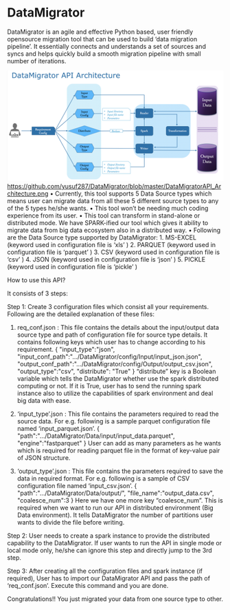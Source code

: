 # DataMigrator
DataMigrator is an agile and effective Python based, user friendly opensource migration tool that can be used to build ‘data migration pipeline’. It essentially connects and understands a set of sources and syncs and helps quickly build a smooth migration pipeline with small number of iterations.

![solarized palette](https://github.com/yusuf287/DataMigrator/blob/master/DataMigratorAPI_Architecture.png)
https://github.com/yusuf287/DataMigrator/blob/master/DataMigratorAPI_Architecture.png
•	Currently, this tool supports 5 Data Source types which means user can migrate data from all these 5 different source types to any of the 5 types he/she wants.
•	This tool won’t be needing much coding experience from its user.
•	This tool can transform in stand-alone or distributed mode. We have SPARK-ified our tool which gives it ability to migrate data from big data ecosystem also in a distributed way. 
•	Following are the Data Source type supported by DataMigrator:
        1.	MS-EXCEL (keyword used in configuration file is ‘xls’ )
        2.	PARQUET (keyword used in configuration file is ‘parquet’ )
        3.	CSV (keyword used in configuration file is ‘csv’ )
        4.	JSON (keyword used in configuration file is ‘json’ )
        5.	PICKLE (keyword used in configuration file is ‘pickle’ )


How to use this API?

It consists of 3 steps:

Step 1: 
    Create 3 configuration files which consist all your requirements. Following are the detailed explanation of these files:

1.	req_conf.json : 
        This file contains the details about the input/output data source type and path of configuration file for source type details. It contains following keys which user has to change according to his requirement.
            {
                "input_type":"json",
                "input_conf_path":".../DataMigrator/config/Input/input_json.json",
                "output_conf_path":".../DataMigrator/config/Output/output_csv.json",
                "output_type":"csv",
                "distribute": "True"
            }
        “distribute” key is a Boolean variable which tells the DataMigrator whether use the spark distributed computing or not. If it is True, user has to send the running spark instance also to utilize the capabilities of spark environment and deal big data with ease.

2.	‘input_type’.json : 
        This file contains the parameters required to read the source data. For e.g. following is a sample parquet configuration file named ‘input_parquet.json’. 
            {
                "path":".../DataMigrator/Data/input/input_data.parquet",
                "engine":"fastparquet"
            }
        User can add as many parameters as he wants which is required for reading parquet file in the format of key-value pair of JSON structure.

3.	‘output_type’.json : 
        This file contains the parameters required to save the data in required format. For e.g. following is a sample of CSV configuration file named ‘input_csv.json’.
            {
                "path":".../DataMigrator/Data/output/",
                "file_name":"output_data.csv",
                "coalesce_num":3
            }
        Here we have one more key “coalesce_num”. This is required when we want to run our API in distributed environment (Big Data environment). It tells DataMigrator the number of partitions user wants to divide the file before writing. 


Step 2: 
    User needs to create a spark instance to provide the distributed capability to the DataMigrator.  If user wants to run the API in single mode or local mode only, he/she can ignore this step and directly jump to the 3rd step.

Step 3: 
    After creating all the configuration files and spark instance (if required), User has to import our DataMigrator API and pass the path of ‘req_conf.json’. Execute this command and you are done. 

Congratulations!! You just migrated your data from one source type to other.

